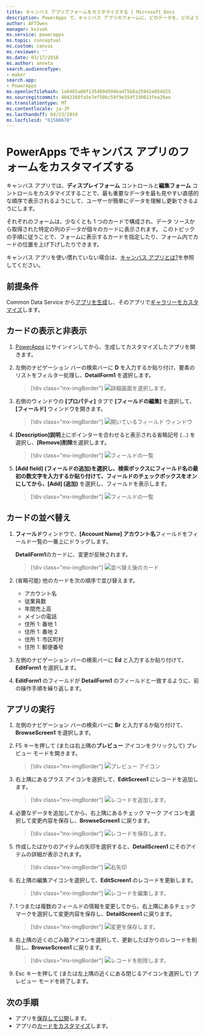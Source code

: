 ```yaml
---
title: キャンバス アプリでフォームをカスタマイズする | Microsoft Docs
description: PowerApps で、キャンバス アプリのフォームに、どのデータを、どのような順番で、どのコントロールに表示するかを指定します。
author: AFTOwen
manager: kvivek
ms.service: powerapps
ms.topic: conceptual
ms.custom: canvas
ms.reviewer: ''
ms.date: 03/17/2018
ms.author: anneta
search.audienceType:
- maker
search.app:
- PowerApps
ms.openlocfilehash: 1a6465a00f135489d594bad75b8a25942e05dd25
ms.sourcegitcommit: 4042388fa5e7ef50bc59f9e35df330613fea29ae
ms.translationtype: MT
ms.contentlocale: ja-JP
ms.lasthandoff: 04/23/2019
ms.locfileid: "61560678"
---
```

# <a name="customize-a-canvas-app-form-in-powerapps"></a>PowerApps でキャンバス アプリのフォームをカスタマイズする

キャンバス アプリでは、**ディスプレイフォーム** コントロールと**編集フォーム** コントロールをカスタマイズすることで、最も重要なデータを最も見やすい直感的な順序で表示されるようにして、ユーザーが簡単にデータを理解し更新できるようにします。

それぞれのフォームは、少なくとも 1 つのカードで構成され、データ ソースから取得された特定の列のデータが個々のカードに表示されます。 このトピックの手順に従うことで、フォームに表示するカードを指定したり、フォーム内でカードの位置を上げ下げしたりできます。

キャンバス アプリを使い慣れていない場合は、[キャンバス アプリとは?](getting-started.md)を参照してください。

## <a name="prerequisites"></a>前提条件

Common Data Service から[アプリを生成](data-platform-create-app.md)し、そのアプリで[ギャラリーをカスタマイズ](customize-layout-sharepoint.md)します。

## <a name="show-and-hide-cards"></a>カードの表示と非表示

1. [PowerApps](http://web.powerapps.com?utm_source=padocs&utm_medium=linkinadoc&utm_campaign=referralsfromdoc) にサインインしてから、生成してカスタマイズしたアプリを開きます。

1. 左側のナビゲーション バーの検索バーに **D** を入力するか貼り付け、要素のリストをフィルター処理し、**DetailForm1** を選択します。

    > [!div class="mx-imgBorder"]
    > ![詳細画面を選択します。](./media/customize-forms-sharepoint/select-detailform.png)

1. 右側のウィンドウの **[プロパティ]** タブで **[フィールドの編集]** を選択して、**[フィールド]** ウィンドウを開きます。

    > [!div class="mx-imgBorder"]
    > ![開いているフィールド ウィンドウ](./media/customize-forms-sharepoint/edit-fields.png)

4. **[Description]説明**上にポインターを合わせると表示される省略記号 (...) を選択し、**[Remove]削除**を選択します。

    > [!div class="mx-imgBorder"]
    > ![フィールドの一覧](./media/customize-forms-sharepoint/hide-fields.png)

5. **[Add field] (フィールドの追加)**を選択し、検索ボックスにフィールド名の最初の数文字を入力するか貼り付けて、フィールドのチェックボックスをオンにしてから、**[Add] (追加)** を選択し、フィールドを表示します。

    > [!div class="mx-imgBorder"]
    > ![フィールドの一覧](./media/customize-forms-sharepoint/show-field.png)

## <a name="reorder-the-cards"></a>カードの並べ替え

1. **フィールド**ウィンドウで、**[Account Name] アカウント名**フィールドをフィールド一覧の一番上にドラッグします。

    **DetailForm1**のカードに、変更が反映されます。

    > [!div class="mx-imgBorder"]
    > ![並べ替え後のカード](./media/customize-forms-sharepoint/reordered-card.png)

2. (省略可能) 他のカードを次の順序で並び替えます。

    - アカウント名
    - 従業員数
    - 年間売上高
    - メインの電話
    - 住所 1: 番地 1
    - 住所 1: 番地 2
    - 住所 1: 市区町村
    - 住所 1: 郵便番号

1. 左側のナビゲーション バーの検索バーに **Ed** と入力するか貼り付けて、**EditForm1** を選択します。

4. **EditForm1** のフィールドが **DetailForm1** のフィールドと一致するように、前の操作手順を繰り返します。

## <a name="run-the-app"></a>アプリの実行

1. 左側のナビゲーション バーの検索バーに **Br** と入力するか貼り付けて、**BrowseScreen1** を選択します。

1. F5 キーを押して (または右上隅の**プレビュー** アイコンをクリックして) プレビュー モードを開きます。

    > [!div class="mx-imgBorder"]
    > ![プレビュー アイコン](./media/customize-forms-sharepoint/open-preview.png)

1. 右上隅にあるプラス アイコンを選択して、**EditScreen1** にレコードを追加します。

    > [!div class="mx-imgBorder"]
    > ![レコードを追加します。](./media/customize-forms-sharepoint/add-record.png)

4. 必要なデータを追加してから、右上隅にあるチェック マーク アイコンを選択して変更内容を保存し、**BrowseScreen1** に戻ります。

    > [!div class="mx-imgBorder"]
    > ![レコードを保存します。](./media/customize-forms-sharepoint/save-record.png)

5. 作成したばかりのアイテムの矢印を選択すると、**DetailScreen1** にそのアイテムの詳細が表示されます。

    > [!div class="mx-imgBorder"]
    > ![右矢印](./media/customize-forms-sharepoint/right-arrow.png)

6. 右上隅の編集アイコンを選択して、**EditScreen1** のレコードを更新します。

    > [!div class="mx-imgBorder"]
    > ![レコードを編集します。](./media/customize-forms-sharepoint/edit-record.png)

7. 1 つまたは複数のフィールドの情報を変更してから、右上隅にあるチェック マークを選択して変更内容を保存し、**DetailScreen1** に戻ります。

    > [!div class="mx-imgBorder"]
    > ![変更を保存します。](./media/customize-forms-sharepoint/save-record.png)

8. 右上隅の近くのごみ箱アイコンを選択して、更新したばかりのレコードを削除し、**BrowseScreen1** に戻ります。

    > [!div class="mx-imgBorder"]
    > ![レコードを削除します。](./media/customize-forms-sharepoint/delete-record.png)

1. Esc キーを押して (または左上隅の近くにある閉じるアイコンを選択して) プレビュー モードを終了します。

## <a name="next-steps"></a>次の手順

- アプリを[保存して公開](save-publish-app.md)します。
- アプリの[カードをカスタマイズ](customize-card.md)します。

